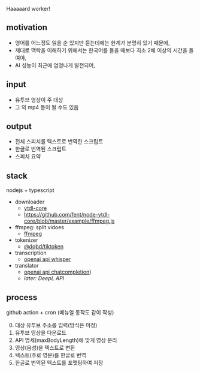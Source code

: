 Haaaaard worker!

## motivation

- 영어를 어느정도 읽을 순 있지만 듣는데에는 한계가 분명히 있기 때문에,
- 제대로 맥락을 이해하기 위해서는 한국어를 들을 때보다 최소 2배 이상의 시간을 들여야,
- AI 성능이 최근에 엄청나게 발전되어,

## input

- 유투브 영상이 주 대상
- 그 외 mp4 등이 될 수도 있음

## output

- 전체 스피치를 텍스트로 번역한 스크립트
- 한글로 번역된 스크립트
- 스피치 요약

## stack

nodejs + typescript

- downloader
  - [ytdl-core](https://github.com/fent/node-ytdl-core)
  - https://github.com/fent/node-ytdl-core/blob/master/example/ffmpeg.js
- ffmpeg: split vidoes
  - [ffmpeg](https://ffmpeg.org/)
- tokenizer
  - [@dqbd/tiktoken](https://github.com/dqbd/tiktoken)
- transcription
  - [openai api whisper](https://platform.openai.com/docs/guides/speech-to-text)
- translator
  - [openai api chatcompletion](https://platform.openai.com/docs/guides/gpt/chat-completions-api))
  - _later: DeepL API_

## process

github action + cron (메뉴얼 동작도 같이 작성)

0. 대상 유투브 주소를 입력(방식은 미정)
1. 유투브 영상을 다운로드
2. API 명세(maxBodyLength)에 맞게 영상 분리
3. 영상(음성)을 텍스트로 변환
4. 텍스트(주로 영문)를 한글로 번역
5. 한글로 번역된 텍스트를 포맷팅하여 저장
